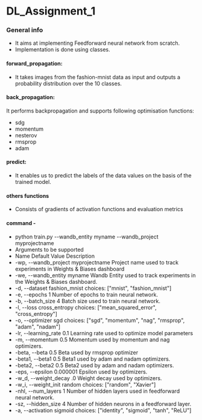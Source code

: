# DL_Assignment_1

### General info
* It aims at implementing Feedforward neural network from scratch.
* Implementation is done using classes.

#### forward_propagation:
* It takes images from the fashion-mnist data as input and outputs a probability distribution over the 10 classes.
#### back_propagation:
It performs backpropagation and supports following optimisation functions:
* sdg
* momentum
* nesterov
* rmsprop
* adam
#### predict:
* It enables us to predict the labels of the data values on the basis of the trained model. 
#### others functions
* Consists of gradients of activation functions and evaluation metrics

#### command  -

* python train.py --wandb_entity myname --wandb_project myprojectname
* Arguments to be supported
* Name	Default Value	Description
* -wp, --wandb_project	myprojectname	Project name used to track experiments in Weights & Biases dashboard
* -we, --wandb_entity	myname	Wandb Entity used to track experiments in the Weights & Biases dashboard.
* -d, --dataset	fashion_mnist	choices: ["mnist", "fashion_mnist"]
* -e, --epochs	1	Number of epochs to train neural network.
* -b, --batch_size	4	Batch size used to train neural network.
* -l, --loss	cross_entropy	choices: ["mean_squared_error", "cross_entropy"]
* -o, --optimizer	sgd	choices: ["sgd", "momentum", "nag", "rmsprop", "adam", "nadam"]
* -lr, --learning_rate	0.1	Learning rate used to optimize model parameters
* -m, --momentum	0.5	Momentum used by momentum and nag optimizers.
* -beta, --beta	0.5	Beta used by rmsprop optimizer
* -beta1, --beta1	0.5	Beta1 used by adam and nadam optimizers.
* -beta2, --beta2	0.5	Beta2 used by adam and nadam optimizers.
* -eps, --epsilon	0.000001	Epsilon used by optimizers.
* -w_d, --weight_decay	.0	Weight decay used by optimizers.
* -w_i, --weight_init	random	choices: ["random", "Xavier"]
* -nhl, --num_layers	1	Number of hidden layers used in feedforward neural network.
* -sz, --hidden_size	4	Number of hidden neurons in a feedforward layer.
* -a, --activation	sigmoid	choices: ["identity", "sigmoid", "tanh", "ReLU"]

